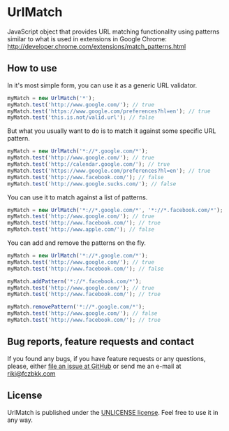 UrlMatch
========

JavaScript object that provides URL matching functionality using patterns similar to what is used in extensions in Google Chrome:
http://developer.chrome.com/extensions/match_patterns.html

How to use
----------

In it's most simple form, you can use it as a generic URL validator. 

```javascript
myMatch = new UrlMatch('*');
myMatch.test('http://www.google.com/'); // true
myMatch.test('https://www.google.com/preferences?hl=en'); // true
myMatch.test('this.is.not/valid.url'); // false
```

But what you usually want to do is to match it against some specific URL pattern.

```javascript
myMatch = new UrlMatch('*://*.google.com/*');
myMatch.test('http://www.google.com/'); // true
myMatch.test('http://calendar.google.com/'); // true
myMatch.test('https://www.google.com/preferences?hl=en'); // true
myMatch.test('http://www.facebook.com/'); // false
myMatch.test('http://www.google.sucks.com/'); // false
```

You can use it to match against a list of patterns.

```javascript
myMatch = new UrlMatch('*://*.google.com/*', '*://*.facebook.com/*');
myMatch.test('http://www.google.com/'); // true
myMatch.test('http://www.facebook.com/'); // true
myMatch.test('http://www.apple.com/'); // false
```

You can add and remove the patterns on the fly.

```javascript
myMatch = new UrlMatch('*://*.google.com/*');
myMatch.test('http://www.google.com/'); // true
myMatch.test('http://www.facebook.com/'); // false

myMatch.addPattern('*://*.facebook.com/*');
myMatch.test('http://www.google.com/'); // true
myMatch.test('http://www.facebook.com/'); // true

myMatch.removePattern('*://*.google.com/*');
myMatch.test('http://www.google.com/'); // false
myMatch.test('http://www.facebook.com/'); // true
```

Bug reports, feature requests and contact
-----------------------------------------

If you found any bugs, if you have feature requests or any questions, please, either [file an issue at GitHub][1] or send me an e-mail at [riki@fczbkk.com][2]

License
-------

UrlMatch is published under the [UNLICENSE license][3]. Feel free to use it in any way.


  [1]: https://github.com/fczbkk/UrlMatch/issues
  [2]: mailto:riki@fczbkk.com?subject=UrlMatch
  [3]: https://github.com/fczbkk/UrlMatch/blob/master/UNLICENSE